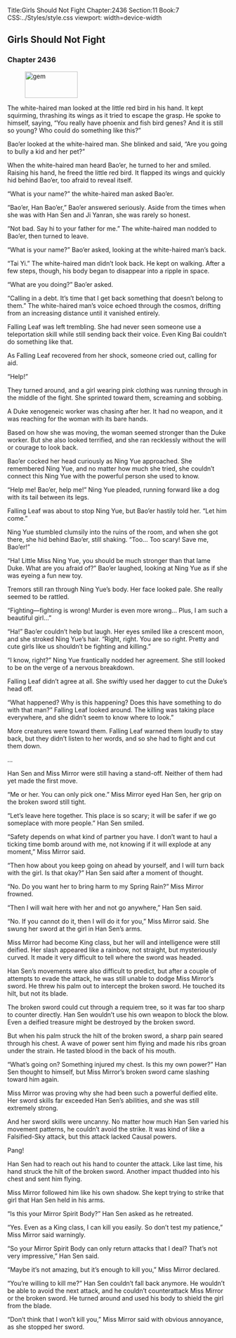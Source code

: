 Title:Girls Should Not Fight 
Chapter:2436 
Section:11 
Book:7 
CSS:../Styles/style.css 
viewport: width=device-width
  
## Girls Should Not Fight
### Chapter 2436 
<figure>
	<img src="../Images/gem.gif" alt="gem" id="gem" width="120" height="60" />
</figure>
  

  
  The white-haired man looked at the little red bird in his hand. It kept squirming, thrashing its wings as it tried to escape the grasp. He spoke to himself, saying, “You really have phoenix and fish bird genes? And it is still so young? Who could do something like this?”

Bao’er looked at the white-haired man. She blinked and said, “Are you going to bully a kid and her pet?”

When the white-haired man heard Bao’er, he turned to her and smiled. Raising his hand, he freed the little red bird. It flapped its wings and quickly hid behind Bao’er, too afraid to reveal itself.

“What is your name?” the white-haired man asked Bao’er.

“Bao’er, Han Bao’er,” Bao’er answered seriously. Aside from the times when she was with Han Sen and Ji Yanran, she was rarely so honest.

“Not bad. Say hi to your father for me.” The white-haired man nodded to Bao’er, then turned to leave.

“What is your name?” Bao’er asked, looking at the white-haired man’s back.

“Tai Yi.” The white-haired man didn’t look back. He kept on walking. After a few steps, though, his body began to disappear into a ripple in space.

“What are you doing?” Bao’er asked.

“Calling in a debt. It’s time that I get back something that doesn’t belong to them.” The white-haired man’s voice echoed through the cosmos, drifting from an increasing distance until it vanished entirely.

Falling Leaf was left trembling. She had never seen someone use a teleportation skill while still sending back their voice. Even King Bai couldn’t do something like that.

As Falling Leaf recovered from her shock, someone cried out, calling for aid.

“Help!”

They turned around, and a girl wearing pink clothing was running through in the middle of the fight. She sprinted toward them, screaming and sobbing.

A Duke xenogeneic worker was chasing after her. It had no weapon, and it was reaching for the woman with its bare hands.

Based on how she was moving, the woman seemed stronger than the Duke worker. But she also looked terrified, and she ran recklessly without the will or courage to look back.

Bao’er cocked her head curiously as Ning Yue approached. She remembered Ning Yue, and no matter how much she tried, she couldn’t connect this Ning Yue with the powerful person she used to know.

“Help me! Bao’er, help me!” Ning Yue pleaded, running forward like a dog with its tail between its legs.

Falling Leaf was about to stop Ning Yue, but Bao’er hastily told her. “Let him come.”

Ning Yue stumbled clumsily into the ruins of the room, and when she got there, she hid behind Bao’er, still shaking. “Too… Too scary! Save me, Bao’er!”

“Ha! Little Miss Ning Yue, you should be much stronger than that lame Duke. What are you afraid of?” Bao’er laughed, looking at Ning Yue as if she was eyeing a fun new toy.

Tremors still ran through Ning Yue’s body. Her face looked pale. She really seemed to be rattled.

“Fighting—fighting is wrong! Murder is even more wrong… Plus, I am such a beautiful girl…”

“Ha!” Bao’er couldn’t help but laugh. Her eyes smiled like a crescent moon, and she stroked Ning Yue’s hair. “Right, right. You are so right. Pretty and cute girls like us shouldn’t be fighting and killing.”

“I know, right?” Ning Yue frantically nodded her agreement. She still looked to be on the verge of a nervous breakdown.

Falling Leaf didn’t agree at all. She swiftly used her dagger to cut the Duke’s head off.

“What happened? Why is this happening? Does this have something to do with that man?” Falling Leaf looked around. The killing was taking place everywhere, and she didn’t seem to know where to look.”

More creatures were toward them. Falling Leaf warned them loudly to stay back, but they didn’t listen to her words, and so she had to fight and cut them down.

…

Han Sen and Miss Mirror were still having a stand-off. Neither of them had yet made the first move.

“Me or her. You can only pick one.” Miss Mirror eyed Han Sen, her grip on the broken sword still tight.

“Let’s leave here together. This place is so scary; it will be safer if we go someplace with more people.” Han Sen smiled.

“Safety depends on what kind of partner you have. I don’t want to haul a ticking time bomb around with me, not knowing if it will explode at any moment,” Miss Mirror said.

“Then how about you keep going on ahead by yourself, and I will turn back with the girl. Is that okay?” Han Sen said after a moment of thought.

“No. Do you want her to bring harm to my Spring Rain?” Miss Mirror frowned.

“Then I will wait here with her and not go anywhere,” Han Sen said.

“No. If you cannot do it, then I will do it for you,” Miss Mirror said. She swung her sword at the girl in Han Sen’s arms.

Miss Mirror had become King class, but her will and intelligence were still deified. Her slash appeared like a rainbow, not straight, but mysteriously curved. It made it very difficult to tell where the sword was headed.

Han Sen’s movements were also difficult to predict, but after a couple of attempts to evade the attack, he was still unable to dodge Miss Mirror’s sword. He threw his palm out to intercept the broken sword. He touched its hilt, but not its blade.

The broken sword could cut through a requiem tree, so it was far too sharp to counter directly. Han Sen wouldn’t use his own weapon to block the blow. Even a deified treasure might be destroyed by the broken sword.

But when his palm struck the hilt of the broken sword, a sharp pain seared through his chest. A wave of power sent him flying and made his ribs groan under the strain. He tasted blood in the back of his mouth.

“What’s going on? Something injured my chest. Is this my own power?” Han Sen thought to himself, but Miss Mirror’s broken sword came slashing toward him again.

Miss Mirror was proving why she had been such a powerful deified elite. Her sword skills far exceeded Han Sen’s abilities, and she was still extremely strong.

And her sword skills were uncanny. No matter how much Han Sen varied his movement patterns, he couldn’t avoid the strike. It was kind of like a Falsified-Sky attack, but this attack lacked Causal powers.

Pang!

Han Sen had to reach out his hand to counter the attack. Like last time, his hand struck the hilt of the broken sword. Another impact thudded into his chest and sent him flying.

Miss Mirror followed him like his own shadow. She kept trying to strike that girl that Han Sen held in his arms.

“Is this your Mirror Spirit Body?” Han Sen asked as he retreated.

“Yes. Even as a King class, I can kill you easily. So don’t test my patience,” Miss Mirror said warningly.

“So your Mirror Spirit Body can only return attacks that I deal? That’s not very impressive,” Han Sen said.

“Maybe it’s not amazing, but it’s enough to kill you,” Miss Mirror declared.

“You’re willing to kill me?” Han Sen couldn’t fall back anymore. He wouldn’t be able to avoid the next attack, and he couldn’t counterattack Miss Mirror or the broken sword. He turned around and used his body to shield the girl from the blade.

“Don’t think that I won’t kill you,” Miss Mirror said with obvious annoyance, as she stopped her sword.
